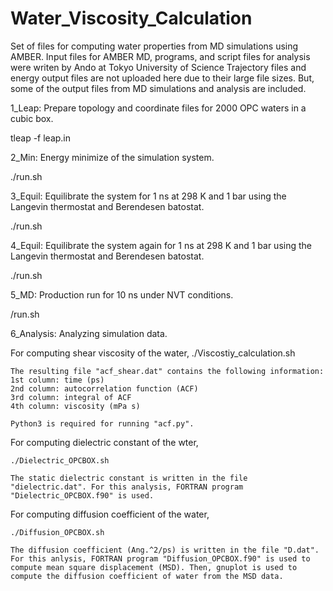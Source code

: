 # Water_Viscosity_Calculation

Set of files for computing water properties from MD simulations using AMBER.
Input files for AMBER MD, programs, and script files for analysis were writen by Ando at Tokyo University of Science
Trajectory files and energy output files are not uploaded here due to their large file sizes.
But, some of the output files from MD simulations and analysis are included.

1_Leap: Prepare topology and coordinate files for 2000 OPC waters in a cubic box.

  tleap -f leap.in

2_Min: Energy minimize of the simulation system.
  
  ./run.sh 

3_Equil: Equilibrate the system for 1 ns at 298 K and 1 bar using the Langevin thermostat and Berendesen batostat. 
  
  ./run.sh

4_Equil: Equilibrate the system again for 1 ns at 298 K and 1 bar using the Langevin thermostat and Berendesen batostat. 
  
  ./run.sh

5_MD: Production run for 10 ns under NVT conditions.
  
  /run.sh

6_Analysis: Analyzing simulation data.
  
  For computing shear viscosity of the water,
    ./Viscostiy_calculation.sh
    
    The resulting file "acf_shear.dat" contains the following information: 
    1st column: time (ps)
    2nd column: autocorrelation function (ACF)
    3rd column: integral of ACF
    4th column: viscosity (mPa s)

    Python3 is required for running "acf.py".
    
  For computing dielectric constant of the wter,
  
    ./Dielectric_OPCBOX.sh

    The static dielectric constant is written in the file "dielectric.dat". For this analysis, FORTRAN program "Dielectric_OPCBOX.f90" is used.
    
  For computing diffusion coefficient of the water,
  
    ./Diffusion_OPCBOX.sh

    The diffusion coefficient (Ang.^2/ps) is written in the file "D.dat". For this anlysis, FORTRAN program "Diffusion_OPCBOX.f90" is used to compute mean square displacement (MSD). Then, gnuplot is used to compute the diffusion coefficient of water from the MSD data.

  
